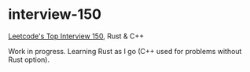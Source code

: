 # interview-150
[Leetcode's Top Interview 150](https://leetcode.com/studyplan/top-interview-150/), Rust &amp; C++


Work in progress. Learning Rust as I go (C++ used for problems without Rust option). 
